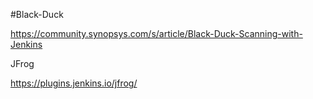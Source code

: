 #Black-Duck

https://community.synopsys.com/s/article/Black-Duck-Scanning-with-Jenkins

JFrog 

https://plugins.jenkins.io/jfrog/
